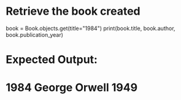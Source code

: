 # Retrieve the book created
book = Book.objects.get(title="1984")
print(book.title, book.author, book.publication_year)

# Expected Output:
# 1984 George Orwell 1949